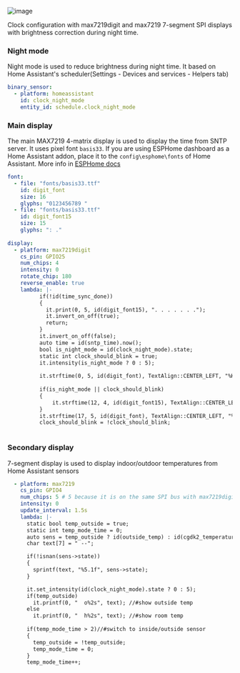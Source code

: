 ![image](https://user-images.githubusercontent.com/10352360/233438084-2bcc4734-9a6a-43cb-a728-e5152f3688c9.png)


Clock configuration with max7219digit and max7219 7-segment SPI displays with brightness correction during night time.


### Night mode
Night mode is used to reduce brightness during night time. It based on Home Assistant's scheduler(Settings - Devices and services - Helpers tab)
``` yaml
binary_sensor:
  - platform: homeassistant
    id: clock_night_mode
    entity_id: schedule.clock_night_mode
```

### Main display
The main MAX7219 4-matrix display is used to display the time from SNTP server. It uses pixel font `basis33`. If you are using ESPHome dashboard as a Home Assistant addon, place it to the `config\esphome\fonts` of Home Assistant. More info in [ESPHome docs](https://esphome.io/components/display/index.html?highlight=font#fonts)
```yaml
font:
  - file: "fonts/basis33.ttf"
    id: digit_font
    size: 16
    glyphs: "0123456789 "
  - file: "fonts/basis33.ttf"
    id: digit_font15
    size: 15
    glyphs: ": ."
    
display:
  - platform: max7219digit
    cs_pin: GPIO25
    num_chips: 4
    intensity: 0
    rotate_chip: 180
    reverse_enable: true
    lambda: |-
          if(!id(time_sync_done))
          {
            it.print(0, 5, id(digit_font15), ". . . . . . .");
            it.invert_on_off(true);
            return;
          }
          it.invert_on_off(false);
          auto time = id(sntp_time).now();
          bool is_night_mode = id(clock_night_mode).state;
          static int clock_should_blink = true;
          it.intensity(is_night_mode ? 0 : 5);
              
          it.strftime(0, 5, id(digit_font), TextAlign::CENTER_LEFT, "%H", time);
          
          if(is_night_mode || clock_should_blink)
          {
              it.strftime(12, 4, id(digit_font15), TextAlign::CENTER_LEFT, ":", time); 
          }
          it.strftime(17, 5, id(digit_font), TextAlign::CENTER_LEFT, "%M", time);
          clock_should_blink = !clock_should_blink;
          
```

### Secondary display
7-segment display is used to display indoor/outdoor temperatures from Home Assistant sensors

```yaml
  - platform: max7219
    cs_pin: GPIO4
    num_chips: 5 # 5 because it is on the same SPI bus with max7219digit
    intensity: 0
    update_interval: 1.5s
    lambda: |-
      static bool temp_outside = true;
      static int temp_mode_time = 0;
      auto sens = temp_outside ? id(outside_temp) : id(cgdk2_temperature);
      char text[7] = " --";

      if(!isnan(sens->state))
      {
        sprintf(text, "%5.1f", sens->state);
      }

      it.set_intensity(id(clock_night_mode).state ? 0 : 5);
      if(temp_outside)
        it.printf(0, "  o%2s", text); //#show outside temp
      else
        it.printf(0, "  h%2s", text); //#show room temp
        
      if(temp_mode_time > 2)//#switch to inside/outside sensor
      {
        temp_outside = !temp_outside;
        temp_mode_time = 0;
      }
      temp_mode_time++;
      
```
